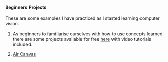 #### Beginners Projects 

These are some examples I have practiced as I started learning computer vision.

1. As beginners to familiarise ourselves with how to use concepts learned there are some  projects available for free [here](https://www.computervision.zone/projects/) with video tutorials included. 

2. [Air Canvas](https://github.com/infoaryan/Air-Canvas-project)

